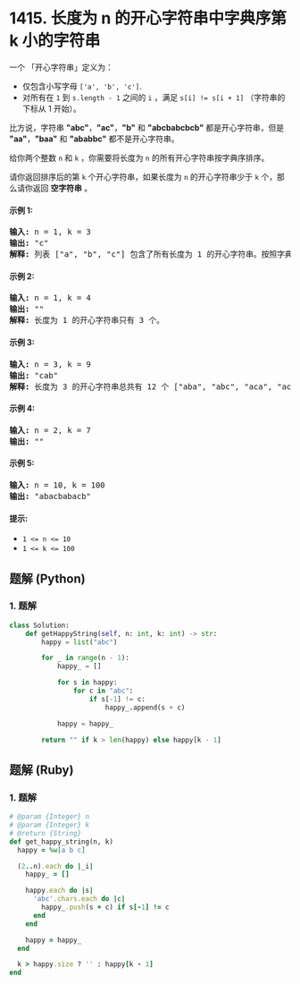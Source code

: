 # 1415. 长度为 n 的开心字符串中字典序第 k 小的字符串
一个 「开心字符串」定义为：
* 仅包含小写字母 `['a', 'b', 'c']`.
* 对所有在 `1` 到 `s.length - 1` 之间的 `i` ，满足 `s[i] != s[i + 1]` （字符串的下标从 1 开始）。

比方说，字符串 **"abc"**，**"ac"**，**"b"** 和 **"abcbabcbcb"** 都是开心字符串，但是 **"aa"**，**"baa"** 和 **"ababbc"** 都不是开心字符串。

给你两个整数 `n` 和 `k` ，你需要将长度为 `n` 的所有开心字符串按字典序排序。

请你返回排序后的第 `k` 个开心字符串，如果长度为 `n` 的开心字符串少于 `k` 个，那么请你返回 **空字符串** 。

#### 示例 1:
<pre>
<strong>输入:</strong> n = 1, k = 3
<strong>输出:</strong> "c"
<strong>解释:</strong> 列表 ["a", "b", "c"] 包含了所有长度为 1 的开心字符串。按照字典序排序后第三个字符串为 "c" 。
</pre>

#### 示例 2:
<pre>
<strong>输入:</strong> n = 1, k = 4
<strong>输出:</strong> ""
<strong>解释:</strong> 长度为 1 的开心字符串只有 3 个。
</pre>

#### 示例 3:
<pre>
<strong>输入:</strong> n = 3, k = 9
<strong>输出:</strong> "cab"
<strong>解释:</strong> 长度为 3 的开心字符串总共有 12 个 ["aba", "abc", "aca", "acb", "bab", "bac", "bca", "bcb", "cab", "cac", "cba", "cbc"] 。第 9 个字符串为 "cab"
</pre>

#### 示例 4:
<pre>
<strong>输入:</strong> n = 2, k = 7
<strong>输出:</strong> ""
</pre>

#### 示例 5:
<pre>
<strong>输入:</strong> n = 10, k = 100
<strong>输出:</strong> "abacbabacb"
</pre>

#### 提示:
* `1 <= n <= 10`
* `1 <= k <= 100`

## 题解 (Python)

### 1. 题解
```Python
class Solution:
    def getHappyString(self, n: int, k: int) -> str:
        happy = list("abc")

        for _ in range(n - 1):
            happy_ = []

            for s in happy:
                for c in "abc":
                    if s[-1] != c:
                        happy_.append(s + c)

            happy = happy_

        return "" if k > len(happy) else happy[k - 1]
```

## 题解 (Ruby)

### 1. 题解
```Ruby
# @param {Integer} n
# @param {Integer} k
# @return {String}
def get_happy_string(n, k)
  happy = %w[a b c]

  (2..n).each do |_i|
    happy_ = []

    happy.each do |s|
      'abc'.chars.each do |c|
        happy_.push(s + c) if s[-1] != c
      end
    end

    happy = happy_
  end

  k > happy.size ? '' : happy[k - 1]
end
```
